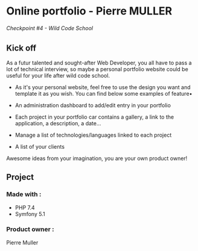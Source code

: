 # Online portfolio - Pierre MULLER
###### Checkpoint #4 - Wild Code School

## Kick off
As a futur talented and sought-after Web Developer, you all have to pass a lot of technical interview, so maybe a personal portfolio website could be useful for your life after wild code school.

- As it's your personal website, feel free to use the design you want and template it as you wish. You can find below some examples of feature•

- An administration dashboard to add/edit entry in your portfolio

- Each project in your portfolio car contains a gallery, a link to the application, a description, a date...

- Manage a list of technologies/languages linked to each project

- A list of your clients

Awesome ideas from your imagination, you are your own product owner!

## Project
### Made with :
- PHP 7.4
- Symfony 5.1

### Product owner :
Pierre Muller
